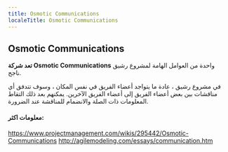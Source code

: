 ```yaml
---
title: Osmotic Communications
localeTitle: Osmotic Communications
---
```

## Osmotic Communications

**تعد شركة Osmotic Communications** واحدة من العوامل الهامة لمشروع رشيق ناجح.

في مشروع رشيق ، عادة ما يتواجد أعضاء الفريق في نفس المكان ، وسوف تتدفق أي مناقشات بين بعض أعضاء الفريق إلى أعضاء الفريق الآخرين. يمكنهم بعد ذلك التقاط المعلومات ذات الصلة والانضمام للمناقشة عند الضرورة.

#### معلومات اكثر:

https://www.projectmanagement.com/wikis/295442/Osmotic-Communications http://agilemodeling.com/essays/communication.htm
